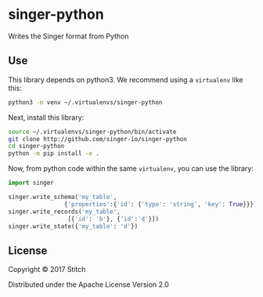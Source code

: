 singer-python
===================

Writes the Singer format from Python

Use
---

This library depends on python3. We recommend using a `virtualenv`
like this:

```bash
python3 -m venv ~/.virtualenvs/singer-python
```

Next, install this library:

```bash
source ~/.virtualenvs/singer-python/bin/activate
git clone http://github.com/singer-io/singer-python
cd singer-python
python -m pip install -e .
```

Now, from python code within the same `virtualenv`, you can use the
library:

```python
import singer

singer.write_schema('my_table',
                {'properties':{'id': {'type': 'string', 'key': True}}})
singer.write_records('my_table',
                 [{'id': 'b'}, {'id':'d'}])
singer.write_state({'my_table': 'd'})
```


License
-------

Copyright © 2017 Stitch

Distributed under the Apache License Version 2.0
